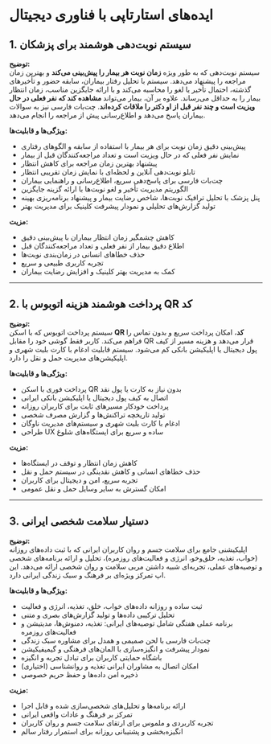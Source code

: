 # ایده‌های استارتاپی با فناوری دیجیتال

## 1. سیستم نوبت‌دهی هوشمند برای پزشکان

**توضیح:**  
سیستم نوبت‌دهی که به طور ویژه **زمان نوبت هر بیمار را پیش‌بینی می‌کند** و بهترین زمان مراجعه را پیشنهاد می‌دهد. سیستم با تحلیل رفتار بیماران، سابقه حضور و تأخیرهای گذشته، احتمال تأخیر یا لغو را محاسبه می‌کند و با ارائه جایگزین مناسب، زمان انتظار بیمار را به حداقل می‌رساند. علاوه بر آن، بیمار می‌تواند **مشاهده کند که نفر فعلی در حال ویزیت است و چند نفر قبل از او دکتر را ملاقات کرده‌اند**. چت‌بات فارسی نیز به سوالات بیماران پاسخ می‌دهد و اطلاع‌رسانی پیش از مراجعه را انجام می‌دهد.

**ویژگی‌ها و قابلیت‌ها:**  
- پیش‌بینی دقیق زمان نوبت برای هر بیمار با استفاده از سابقه و الگوهای رفتاری  
- نمایش نفر فعلی که در حال ویزیت است و تعداد مراجعه‌کنندگان قبل از بیمار  
- پیشنهاد بهترین زمان مراجعه برای کاهش انتظار  
- تابلو نوبت‌دهی آنلاین و لحظه‌ای با نمایش زمان تقریبی انتظار  
- چت‌بات فارسی برای پاسخ‌دهی سریع، اطلاع‌رسانی و راهنمایی بیماران  
- الگوریتم مدیریت تأخیر و لغو نوبت‌ها با ارائه گزینه جایگزین  
- پنل پزشک با تحلیل ترافیک نوبت‌ها، شاخص رضایت بیمار و پیشنهاد برنامه‌ریزی بهینه  
- تولید گزارش‌های تحلیلی و نمودار پیشرفت کلینیک برای مدیریت بهتر  

**مزیت:**  
- کاهش چشمگیر زمان انتظار بیماران با پیش‌بینی دقیق  
- اطلاع دقیق بیمار از نفر فعلی و تعداد مراجعه‌کنندگان قبل  
- حذف خطاهای انسانی در زمان‌بندی نوبت‌ها  
- تجربه کاربری طبیعی و سریع  
- کمک به مدیریت بهتر کلینیک و افزایش رضایت بیماران

---

## 2. پرداخت هوشمند هزینه اتوبوس با QR کد

**توضیح:**  
سیستم پرداخت اتوبوس که با اسکن **QR کد**، امکان پرداخت سریع و بدون تماس را فراهم می‌کند. کاربر فقط گوشی خود را مقابل QR قرار می‌دهد و هزینه مسیر از کیف پول دیجیتال یا اپلیکیشن بانکی کم می‌شود. سیستم قابلیت ادغام با کارت بلیت شهری و اپلیکیشن‌های مدیریت حمل و نقل را دارد.

**ویژگی‌ها و قابلیت‌ها:**  
- پرداخت فوری با اسکن QR بدون نیاز به کارت یا پول نقد  
- اتصال به کیف پول دیجیتال یا اپلیکیشن بانکی ایرانی  
- پرداخت خودکار مسیرهای ثابت برای کاربران روزانه  
- تولید تاریخچه تراکنش‌ها و گزارش مصرف شخصی  
- ادغام با کارت بلیت شهری و سیستم‌های مدیریت ناوگان  
- طراحی UX ساده و سریع برای ایستگاه‌های شلوغ  

**مزیت:**  
- کاهش زمان انتظار و توقف در ایستگاه‌ها  
- حذف خطاهای انسانی و کاهش نقدینگی در سیستم حمل و نقل  
- تجربه سریع، امن و دیجیتال برای کاربران  
- امکان گسترش به سایر وسایل حمل و نقل عمومی

---

## 3. دستیار سلامت شخصی ایرانی

**توضیح:**  
اپلیکیشنی جامع برای سلامت جسم و روان کاربران ایرانی که با ثبت داده‌های روزانه (خواب، تغذیه، خلق‌و‌خو، انرژی و فعالیت‌های روزمره)، تحلیل و ارائه برنامه‌های شخصی و توصیه‌های عملی، تجربه‌ای شبیه داشتن مربی سلامت و روان شخصی ارائه می‌دهد. این اپ تمرکز ویژه‌ای بر فرهنگ و سبک زندگی ایرانی دارد.

**ویژگی‌ها و قابلیت‌ها:**  
- ثبت ساده و روزانه داده‌های خواب، خلق، تغذیه، انرژی و فعالیت  
- تحلیل ترکیبی داده‌ها و تولید گزارش‌های بصری و متنی  
- برنامه عملی هفتگی شامل توصیه‌های ایرانی: تغذیه، دمنوش‌ها، مدیتیشن و فعالیت‌های روزمره  
- چت‌بات فارسی با لحن صمیمی و همدل برای مشاوره سبک زندگی  
- نمودار پیشرفت و انگیزه‌سازی با المان‌های فرهنگی و گیمیفیکیشن  
- باشگاه حمایتی کاربران برای تبادل تجربه و انگیزه  
- امکان اتصال به مشاوران ایرانی تغذیه و روانشناسی (اختیاری)  
- ذخیره امن داده‌ها و حفظ حریم خصوصی  

**مزیت:**  
- ارائه برنامه‌ها و تحلیل‌های شخصی‌سازی شده و قابل اجرا  
- تمرکز بر فرهنگ و عادات واقعی ایرانی  
- تجربه کاربردی و ملموس برای ارتقای سلامت جسم و روان کاربران  
- انگیزه‌بخشی و پشتیبانی روزانه برای استمرار رفتار سالم
